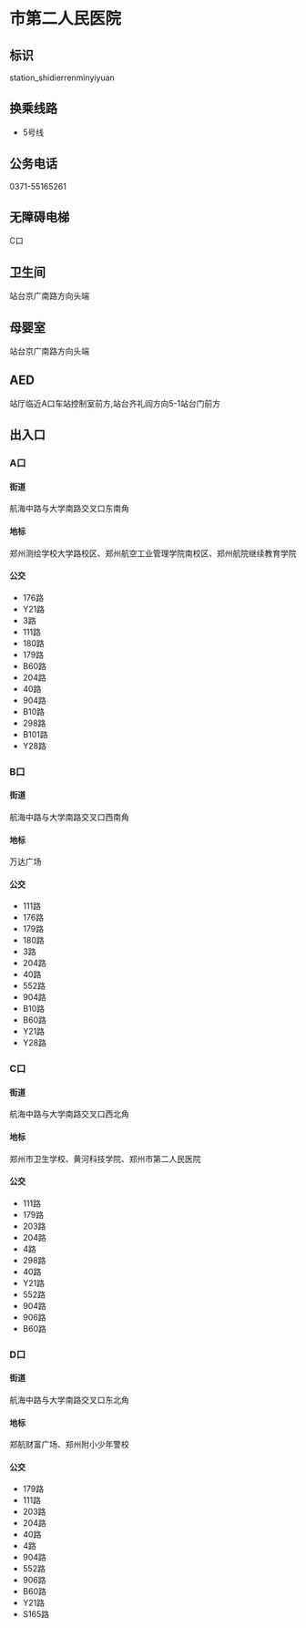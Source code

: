 # 市第二人民医院

## 标识

station_shidierrenminyiyuan

## 换乘线路

- 5号线

## 公务电话

0371-55165261

## 无障碍电梯

C口

## 卫生间

站台京广南路方向头端

## 母婴室

站台京广南路方向头端

## AED

站厅临近A口车站控制室前方,站台齐礼阎方向5-1站台门前方

## 出入口

### A口

#### 街道

航海中路与大学南路交叉口东南角

#### 地标

郑州测绘学校大学路校区、郑州航空工业管理学院南校区、郑州航院继续教育学院

#### 公交

- 176路
- Y21路
- 3路
- 111路
- 180路
- 179路
- B60路
- 204路
- 40路
- 904路
- B10路
- 298路
- B101路
- Y28路

### B口

#### 街道

航海中路与大学南路交叉口西南角

#### 地标

万达广场

#### 公交

- 111路
- 176路
- 179路
- 180路
- 3路
- 204路
- 40路
- 552路
- 904路
- B10路
- B60路
- Y21路
- Y28路

### C口

#### 街道

航海中路与大学南路交叉口西北角

#### 地标

郑州市卫生学校、黄河科技学院、郑州市第二人民医院

#### 公交

- 111路
- 179路
- 203路
- 204路
- 4路
- 298路
- 40路
- Y21路
- 552路
- 904路
- 906路
- B60路

### D口

#### 街道

航海中路与大学南路交叉口东北角

#### 地标

郑航财富广场、郑州附小少年警校

#### 公交

- 179路
- 111路
- 203路
- 204路
- 40路
- 4路
- 904路
- 552路
- 906路
- B60路
- Y21路
- S165路

